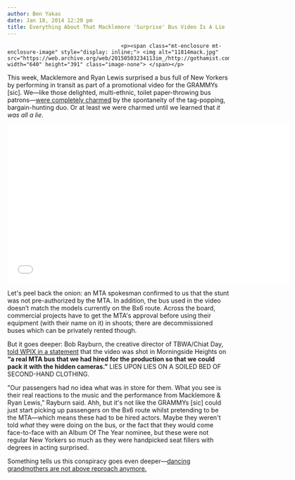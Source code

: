 ```yaml
---
author: Ben Yakas
date: Jan 18, 2014 12:20 pm
title: Everything About That Macklemore 'Surprise' Bus Video Is A Lie
---
```


	
										<p><span class="mt-enclosure mt-enclosure-image" style="display: inline;"> <img alt="11814mack.jpg" src="https://web.archive.org/web/20150503234113im_/http://gothamist.com/attachments/byakas/11814mack.jpg" width="640" height="391" class="image-none"> </span></p>

<p>This week, Macklemore and Ryan Lewis surprised a bus full of New Yorkers by performing in transit as part of a promotional video for the GRAMMYs [sic]. We&#x2014;like those delighted, multi-ethnic, toilet paper-throwing bus patrons&#x2014;<a href="https://web.archive.org/web/20150503234113/http://gothamist.com/2014/01/15/macklemore_and_that_other_guy_surpr.php">were completely charmed</a> by the spontaneity of the tag-popping, bargain-hunting duo. Or at least we were charmed until we learned that <em>it was all a lie</em>.</p>

<p><iframe width="640" height="360" src="//web.archive.org/web/20150503234113if_/http://www.youtube.com/embed/jDUz82dBqTQ" frameborder="0" allowfullscreen></iframe></p>

<p>Let&apos;s peel back the onion: an MTA spokesman confirmed to us that the stunt was not pre-authorized by the MTA. In addition, the bus used in the video doesn&#x2019;t match the models currently on the Bx6 route. Across the board, commercial projects have to get the MTA&apos;s approval before using their equipment (with their name on it) in shoots; there are decommissioned buses which can be privately rented though.</p>

<p>But it goes deeper: Bob Rayburn, the creative director of TBWA/Chiat Day, <a href="https://web.archive.org/web/20150503234113/http://pix11.com/2014/01/17/mta-investigating-macklemore-ryan-lewis-video-allegedly-shot-on-bx6-bus-3/#axzz2ql7ost18">told WPIX in a statement</a> that the video was shot in Morningside Heights on <strong>&#x201C;a real MTA bus that we had hired for the production so that we could pack it with the hidden cameras.&#x201D;</strong> LIES UPON LIES ON A SOILED BED OF SECOND-HAND CLOTHING.</p>

<p>&quot;Our passengers had no idea what was in store for them. What you see is their real reactions to the music and the performance from Macklemore &amp; Ryan Lewis,&#x201D; Rayburn said. Ahh, but it&apos;s not like the GRAMMYs [sic] could just start picking up passengers on the Bx6 route whilst pretending to be the MTA&#x2014;which means these had to be hired actors. Maybe they weren&apos;t told <em>what</em> they were doing on the bus, or the fact that they would come face-to-face with an Album Of The Year nominee, but these were not regular New Yorkers so much as they were handpicked seat fillers with degrees in acting surprised.</p>

<p>Something tells us this conspiracy goes even deeper&#x2014;<a href="https://web.archive.org/web/20150503234113/http://www.youtube.com/watch?v=eZdMvQuqGb0">dancing grandmothers are not above reproach anymore.</a></p>					
										
									
				